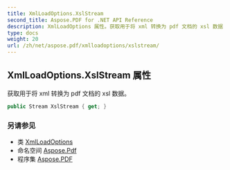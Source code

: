 ```yaml
---
title: XmlLoadOptions.XslStream
second_title: Aspose.PDF for .NET API Reference
description: XmlLoadOptions 属性。获取用于将 xml 转换为 pdf 文档的 xsl 数据
type: docs
weight: 20
url: /zh/net/aspose.pdf/xmlloadoptions/xslstream/
---
```

## XmlLoadOptions.XslStream 属性

获取用于将 xml 转换为 pdf 文档的 xsl 数据。

```csharp
public Stream XslStream { get; }
```

### 另请参见

* 类 [XmlLoadOptions](../)
* 命名空间 [Aspose.Pdf](../../../aspose.pdf/)
* 程序集 [Aspose.PDF](../../../)